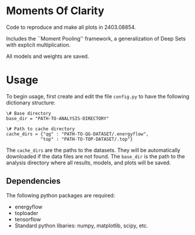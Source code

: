 # Moments Of Clarity

Code to reproduce and make all plots in 2403.08854.

Includes the ``Moment Pooling'' framework, a generalization of Deep Sets with explicit multiplication.

All models and weights are saved.


# Usage

To begin usage, first create and edit the file ```config.py``` to have the following dictionary structure:

```
\# Base directory
base_dir = "PATH-TO-ANALYSIS-DIRECTORY"

\# Path to cache directory
cache_dirs = {"qg" : "PATH-TO-QG-DATASET/.energyflow",
             "top" : "PATH-TO-TOP-DATASET/.top"}
```

The ```cache_dirs``` are the paths to the datasets. They will be automatically downloaded if the data files are not found. The ```base_dir``` is the path to the analysis directory where all results, models, and plots will be saved.

## Dependencies

The following python packages are required:

* energyflow
* toploader
* tensorflow
* Standard python libaries: numpy, matplotlib, scipy, etc.
